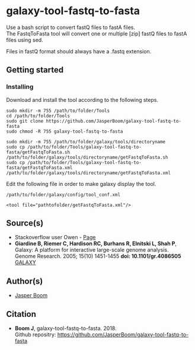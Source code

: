 # galaxy-tool-fastq-to-fasta
Use a bash script to convert fastQ files to fastA files.  
The FastqToFasta tool will convert one or multiple [zip] fastQ files to fastA files using sed.

Files in fastQ format should always have a .fastq extension.

## Getting started

### Installing
Download and install the tool according to the following steps.
```
sudo mkdir -m 755 /path/to/folder/Tools
cd /path/to/folder/Tools
sudo git clone https://github.com/JasperBoom/galaxy-tool-fastq-to-fasta
sudo chmod -R 755 galaxy-tool-fastq-to-fasta
```
```
sudo mkdir -m 755 /path/to/folder/galaxy/tools/directoryname
sudo cp /path/to/folder/Tools/galaxy-tool-fastq-to-fasta/getFastqToFasta.sh /path/to/folder/galaxy/tools/directoryname/getFastqToFasta.sh
sudo cp /path/to/folder/Tools/galaxy-tool-fastq-to-fasta/getFastqToFasta.xml /path/to/folder/galaxy/tools/directoryname/getFastqToFasta.xml
```
Edit the following file in order to make galaxy display the tool.
```
/path/to/folder/galaxy/config/tool_conf.xml
```
```
<tool file="pathtofolder/getFastqToFasta.xml"/>
```

## Source(s)
* Stackoverflow user Owen - [Page](https://stackoverflow.com/questions/1542306/converting-fastq-to-fasta-with-sed-awk)
* __Giardine B, Riemer C, Hardison RC, Burhans R, Elnitski L, Shah P__,  
  Galaxy: A platform for interactive large-scale genome analysis.  
  Genome Research. 2005; 15(10) 1451-1455 __doi: 10.1101/gr.4086505__  
  [GALAXY](https://www.galaxyproject.org/)

## Author(s)
* [Jasper Boom](https://github.com/JasperBoom)

## Citation
* __Boom J__, galaxy-tool-fastq-to-fasta. 2018.  
  Github repositry: https://github.com/JasperBoom/galaxy-tool-fastq-to-fasta
